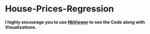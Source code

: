 # House-Prices-Regression

**I highly encourage you to use [NbViewer][1] to see the Code along with Visualizations.**

[1]: https://nbviewer.jupyter.org/github/l3r4nd/House-Prices-Regression/blob/master/House%20Prices_final.ipynb

